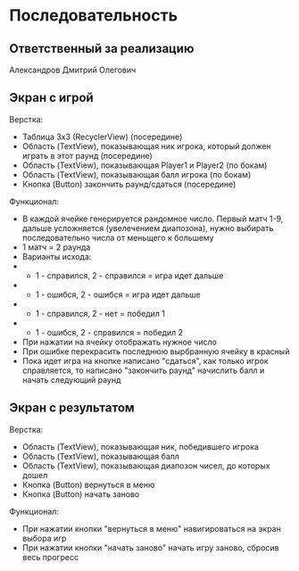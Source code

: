 # Последовательность

## Ответственный за реализацию
Александров Дмитрий Олегович

## Экран с игрой

Верстка:
- Таблица 3x3 (RecyclerView) (посередине)
- Область (TextView), показывающая ник игрока, который должен играть в этот раунд (посередине)
- Область (TextView), показывающая Player1 и Player2 (по бокам)
- Область (TextView), показывающая балл игрока (по бокам)
- Кнопка (Button) закончить раунд/сдаться (посередине)

Функционал:
- В каждой ячейке генерируется рандомное число. Первый матч 1-9, дальше усложняется (увелечением диапозона), нужно выбирать последовательно числа от меньщего к большему
- 1 матч = 2 раунда
- Варианты исхода: 
- - 1 - справился, 2 - справился = игра идет дальше
- - 1 - ошибся, 2 - ошибся = игра идет дальше
- - 1 - справился, 2 - нет = победил 1
- - 1 - ошибся, 2 - справился = победил 2
- При нажатии на ячейку отображать нужное число
- При ошибке перекрасить последнюю вырбранную ячейку в красный
- Пока идет игра на кнопке написано "сдаться", как только игрок справляется, то написано "закончить раунд" начислить балл и начать следующий раунд

## Экран с результатом

Верстка:
- Область (TextView), показывающая ник, победившего игрока
- Область (TextView), показывающая балл
- Область (TextView), показывающая диапозон чисел, до которых дошел
- Кнопка (Button) вернуться в меню
- Кнопка (Button) начать заново

Функционал:
- При нажатии кнопки "вернуться в меню" навигироваться на экран выбора игр
- При нажатии кнопки "начать заново" начать игру заново, сбросив весь прогресс
